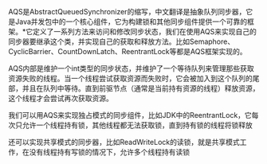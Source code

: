 AQS是AbstractQueuedSynchronizer的缩写，中文翻译是抽象队列同步器，它是Java并发包中的一个核心组件，它为构建锁和其他同步组件提供一个可靠的框架。*它定义了一系列方法来访问和修改同步状态，我们在使用AQS来实现自己的同步器要继承这个类，并实现自己的获取和释放方法。比如Semaphore、CyclicBarrier、CountDownLatch、ReentrantLock等都是AQS框架实现的。

AQS内部是维护一个int类型的同步状态，并维护了一个等待队列来管理那些获取资源失败的线程。当一个线程尝试获取资源而失败时，它会被加入到这个队列的尾部，并且在队列中等待。直到前驱节点（通常是当前持有资源的线程）释放资源，这个线程才会尝试再次获取资源。

我们可以用AQS来实现独占模式的同步组件，比如JDK中的ReentrantLock，它每次只允许一个线程持有锁，其他线程都无法获取锁，直到持有锁的线程将锁释放

还可以实现共享模式的同步器，比如ReadWriteLock的读锁，就是共享模式工作，在没有线程持有写锁的情况下，允许多个线程持有读锁